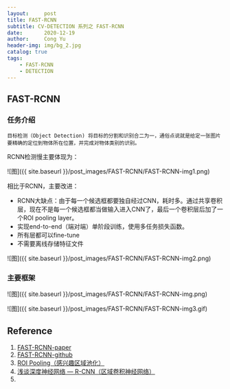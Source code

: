 ```yaml
---
layout:     post
title: FAST-RCNN
subtitle: CV-DETECTION 系列之 FAST-RCNN
date:       2020-12-19
author:     Cong Yu
header-img: img/bg_2.jpg
catalog: true
tags:
    - FAST-RCNN
    - DETECTION
---
```

## FAST-RCNN

### 任务介绍

```
目标检测（Object Detection) 将目标的分割和识别合二为一，通俗点说就是给定一张图片要精确的定位到物体所在位置，并完成对物体类别的识别。
```



RCNN检测慢主要体现为：

![图]({{ site.baseurl }}/post_images/FAST-RCNN/FAST-RCNN-img1.png)

相比于RCNN，主要改进：
- RCNN大缺点：由于每一个候选框都要独自经过CNN，耗时多。通过共享卷积层，现在不是每一个候选框都当做输入进入CNN了，最后一个卷积层后加了一个ROI pooling layer。
- 实现end-to-end（端对端）单阶段训练，使用多任务损失函数。
- 所有层都可以fine-tune
- 不需要离线存储特征文件

![图]({{ site.baseurl }}/post_images/FAST-RCNN/FAST-RCNN-img2.png)

### 主要框架

![图]({{ site.baseurl }}/post_images/FAST-RCNN/FAST-RCNN-img.png)


![图]({{ site.baseurl }}/post_images/FAST-RCNN/FAST-RCNN-img3.gif)

## Reference
1. [FAST-RCNN-paper](https://arxiv.org/abs/1504.08083)
2. [FAST-RCNN-github](https://github.com/rbgirshick/fast-rcnn)
3. [ROI Pooling（感兴趣区域池化）](https://blog.csdn.net/H_hei/article/details/89791176)
4. [浅谈深度神经网络 — R-CNN（区域卷积神经网络）](https://zhuanlan.zhihu.com/p/64694855)
5. 
